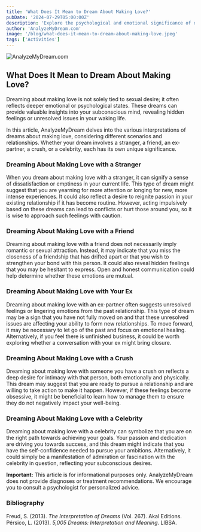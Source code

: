 ```yaml
---
title: 'What Does It Mean to Dream About Making Love?'
pubDate: '2024-07-29T05:00:00Z'
description: 'Explore the psychological and emotional significance of dreaming about making love, with insights from psychoanalysis.'
author: 'AnalyzeMyDream.com'
image: '/blog/what-does-it-mean-to-dream-about-making-love.jpeg'
tags: ['Activities']
---
```


![AnalyzeMyDream.com](/blog/what-does-it-mean-to-dream-about-making-love.jpeg)

## What Does It Mean to Dream About Making Love?

Dreaming about making love is not solely tied to sexual desire; it often reflects deeper emotional or psychological states. These dreams can provide valuable insights into your subconscious mind, revealing hidden feelings or unresolved issues in your waking life.

In this article, AnalyzeMyDream delves into the various interpretations of dreams about making love, considering different scenarios and relationships. Whether your dream involves a stranger, a friend, an ex-partner, a crush, or a celebrity, each has its own unique significance.

### Dreaming About Making Love with a Stranger

When you dream about making love with a stranger, it can signify a sense of dissatisfaction or emptiness in your current life. This type of dream might suggest that you are yearning for more attention or longing for new, more intense experiences. It could also reflect a desire to reignite passion in your existing relationship if it has become routine. However, acting impulsively based on these dreams can lead to conflicts or hurt those around you, so it is wise to approach such feelings with caution.

### Dreaming About Making Love with a Friend

Dreaming about making love with a friend does not necessarily imply romantic or sexual attraction. Instead, it may indicate that you miss the closeness of a friendship that has drifted apart or that you wish to strengthen your bond with this person. It could also reveal hidden feelings that you may be hesitant to express. Open and honest communication could help determine whether these emotions are mutual.

### Dreaming About Making Love with Your Ex

Dreaming about making love with an ex-partner often suggests unresolved feelings or lingering emotions from the past relationship. This type of dream may be a sign that you have not fully moved on and that these unresolved issues are affecting your ability to form new relationships. To move forward, it may be necessary to let go of the past and focus on emotional healing. Alternatively, if you feel there is unfinished business, it could be worth exploring whether a conversation with your ex might bring closure.

### Dreaming About Making Love with a Crush

Dreaming about making love with someone you have a crush on reflects a deep desire for intimacy with that person, both emotionally and physically. This dream may suggest that you are ready to pursue a relationship and are willing to take action to make it happen. However, if these feelings become obsessive, it might be beneficial to learn how to manage them to ensure they do not negatively impact your well-being.

### Dreaming About Making Love with a Celebrity

Dreaming about making love with a celebrity can symbolize that you are on the right path towards achieving your goals. Your passion and dedication are driving you towards success, and this dream might indicate that you have the self-confidence needed to pursue your ambitions. Alternatively, it could simply be a manifestation of admiration or fascination with the celebrity in question, reflecting your subconscious desires.

**Important:** This article is for informational purposes only. AnalyzeMyDream does not provide diagnoses or treatment recommendations. We encourage you to consult a psychologist for personalized advice.

### Bibliography

Freud, S. (2013). *The Interpretation of Dreams* (Vol. 267). Akal Editions.  
Pérsico, L. (2013). *5,005 Dreams: Interpretation and Meaning*. LIBSA.
